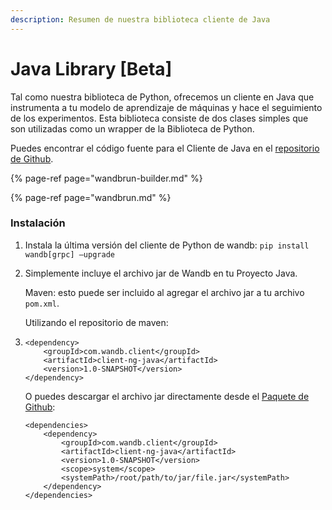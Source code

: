 ```yaml
---
description: Resumen de nuestra biblioteca cliente de Java
---
```


# Java Library \[Beta\]

Tal como nuestra biblioteca de Python, ofrecemos un cliente en Java que instrumenta a tu modelo de aprendizaje de máquinas y hace el seguimiento de los experimentos. Esta biblioteca consiste de dos clases simples que son utilizadas como un wrapper de la Biblioteca de Python.

Puedes encontrar el código fuente para el Cliente de Java en el [repositorio de Github](https://github.com/wandb/client-ng-java).

{% page-ref page="wandbrun-builder.md" %}

{% page-ref page="wandbrun.md" %}

### Instalación

1. Instala la última versión del cliente de Python de wandb: `pip install wandb[grpc] –upgrade`
2. Simplemente incluye el archivo jar de Wandb en tu Proyecto Java.

   Maven: esto puede ser incluido al agregar el archivo jar a tu archivo `pom.xml`.

   Utilizando el repositorio de maven:

3. ```markup
   <dependency>
       <groupId>com.wandb.client</groupId>
       <artifactId>client-ng-java</artifactId>
       <version>1.0-SNAPSHOT</version>
   </dependency>
   ```

   O puedes descargar el archivo jar directamente desde el [Paquete de Github](https://github.com/wandb/client-ng-java/packages/381057):

   ```markup
   <dependencies>
       <dependency>
           <groupId>com.wandb.client</groupId>
           <artifactId>client-ng-java</artifactId>
           <version>1.0-SNAPSHOT</version>
           <scope>system</scope>
           <systemPath>/root/path/to/jar/file.jar</systemPath>
       </dependency>
   </dependencies>
   ```

